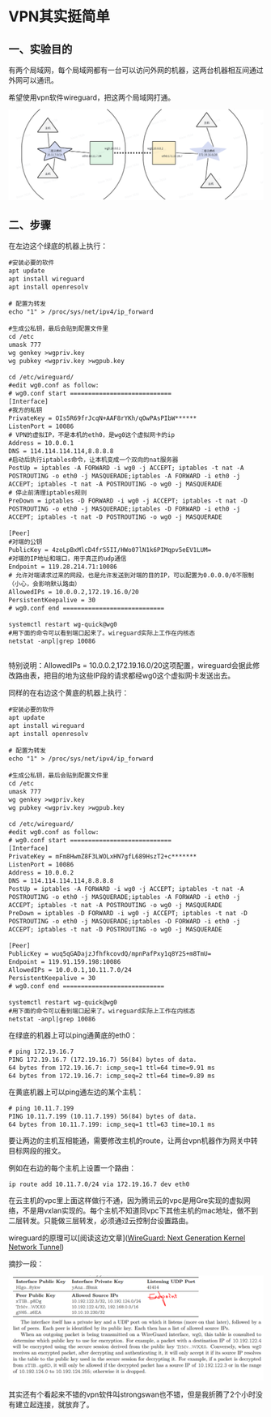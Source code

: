 # VPN其实挺简单

## 一、实验目的

有两个局域网，每个局域网都有一台可以访问外网的机器，这两台机器相互间通过外网可以通讯。

希望使用vpn软件wireguard，把这两个局域网打通。

![vpn.png](img/namespace/vpn.png)

## 二、步骤

在左边这个绿底的机器上执行：

```shell
#安装必要的软件
apt update
apt install wireguard
apt install openresolv

# 配置为转发
echo "1" > /proc/sys/net/ipv4/ip_forward

#生成公私钥，最后会贴到配置文件里
cd /etc
umask 777
wg genkey >wgpriv.key
wg pubkey <wgpriv.key >wgpub.key

cd /etc/wireguard/
#edit wg0.conf as follow:
# wg0.conf start ============================
[Interface]
#我方的私钥
PrivateKey = OIs5R69frJcqN+AAF8rYKh/qOwPAsPIbW******  
ListenPort = 10086
# VPN的虚拟IP，不是本机的eth0，是wg0这个虚拟网卡的ip
Address = 10.0.0.1
DNS = 114.114.114.114,8.8.8.8
#启动后执行iptables命令，让本机变成一个双向的nat服务器
PostUp = iptables -A FORWARD -i wg0 -j ACCEPT; iptables -t nat -A POSTROUTING -o eth0 -j MASQUERADE;iptables -A FORWARD -i eth0 -j ACCEPT; iptables -t nat -A POSTROUTING -o wg0 -j MASQUERADE
# 停止前清理iptables规则
PreDown = iptables -D FORWARD -i wg0 -j ACCEPT; iptables -t nat -D POSTROUTING -o eth0 -j MASQUERADE;iptables -D FORWARD -i eth0 -j ACCEPT; iptables -t nat -D POSTROUTING -o wg0 -j MASQUERADE

[Peer]
#对端的公钥
PublicKey = 4zoLpBxMlcD4frS5II/HWo07lN1k6PIMqpv5eEV1LUM=
#对端的IP地址和端口，用于真正的udp通信
Endpoint = 119.28.214.71:10086
# 允许对端请求过来的网段，也是允许发送到对端的目的IP，可以配置为0.0.0.0/0不限制（小心，会影响默认路由）
AllowedIPs = 10.0.0.2,172.19.16.0/20
PersistentKeepalive = 30
# wg0.conf end ============================

systemctl restart wg-quick@wg0
#用下面的命令可以看到端口起来了。wireguard实际上工作在内核态
netstat -anpl|grep 10086


```

特别说明：AllowedIPs = 10.0.0.2,172.19.16.0/20这项配置，wireguard会据此修改路由表，把目的地为这些IP段的请求都经wg0这个虚拟网卡发送出去。

同样的在右边这个黄底的机器上执行：

```shell
#安装必要的软件
apt update
apt install wireguard
apt install openresolv

# 配置为转发
echo "1" > /proc/sys/net/ipv4/ip_forward

#生成公私钥，最后会贴到配置文件里
cd /etc
umask 777
wg genkey >wgpriv.key
wg pubkey <wgpriv.key >wgpub.key

cd /etc/wireguard/
#edit wg0.conf as follow:
# wg0.conf start ============================
[Interface]
PrivateKey = mFm8HwmZ8F3LWOLxHN7gfL689HszT2+c*******
ListenPort = 10086
Address = 10.0.0.2
DNS = 114.114.114.114,8.8.8.8
PostUp = iptables -A FORWARD -i wg0 -j ACCEPT; iptables -t nat -A POSTROUTING -o eth0 -j MASQUERADE;iptables -A FORWARD -i eth0 -j ACCEPT; iptables -t nat -A POSTROUTING -o wg0 -j MASQUERADE
PreDown = iptables -D FORWARD -i wg0 -j ACCEPT; iptables -t nat -D POSTROUTING -o eth0 -j MASQUERADE;iptables -D FORWARD -i eth0 -j ACCEPT; iptables -t nat -D POSTROUTING -o wg0 -j MASQUERADE

[Peer]
PublicKey = wuq5qGADajzJfhfkcovdQ/mpnPafPxy1q8Y2S+m8TmU=
Endpoint = 119.91.159.198:10086
AllowedIPs = 10.0.0.1,10.11.7.0/24
PersistentKeepalive = 30
# wg0.conf end ============================

systemctl restart wg-quick@wg0
#用下面的命令可以看到端口起来了。wireguard实际上工作在内核态
netstat -anpl|grep 10086

```

在绿底的机器上可以ping通黄底的eth0：

```shell
# ping 172.19.16.7
PING 172.19.16.7 (172.19.16.7) 56(84) bytes of data.
64 bytes from 172.19.16.7: icmp_seq=1 ttl=64 time=9.91 ms
64 bytes from 172.19.16.7: icmp_seq=2 ttl=64 time=9.89 ms
```

在黄底机器上可以ping通左边的某个主机：

```shell
# ping 10.11.7.199
PING 10.11.7.199 (10.11.7.199) 56(84) bytes of data.
64 bytes from 10.11.7.199: icmp_seq=1 ttl=63 time=10.1 ms

```

要让两边的主机互相能通，需要修改主机的route，让两台vpn机器作为网关中转目标网段的报文。

例如在右边的每个主机上设置一个路由：

```shell
ip route add 10.11.7.0/24 via 172.19.16.7 dev eth0
```

在云主机的vpc里上面这样做行不通，因为腾讯云的vpc是用Gre实现的虚拟网络，不是用vxlan实现的。每个主机不知道同vpc下其他主机的mac地址，做不到二层转发。只能做三层转发，必须通过云控制台设置路由。

wireguard的原理可以[阅读这边文章]([WireGuard: Next Generation Kernel Network Tunnel](https://www.wireguard.com/papers/wireguard.pdf))

摘抄一段：

![wireguard.png](img/namespace/wireguard.png)

其实还有个看起来不错的vpn软件叫strongswan也不错，但是我折腾了2个小时没有建立起连接，就放弃了。